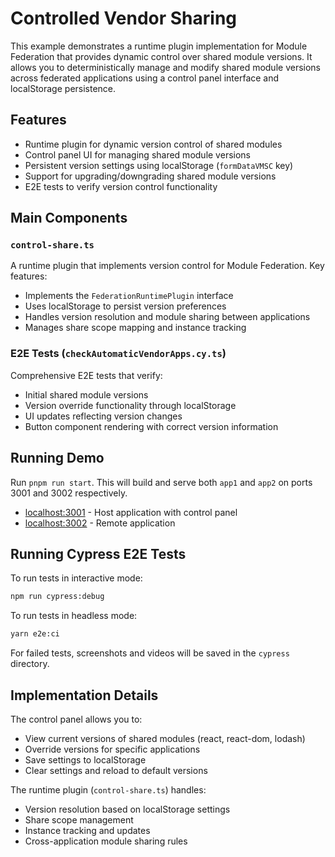 # Controlled Vendor Sharing

This example demonstrates a runtime plugin implementation for Module Federation that provides dynamic control over shared module versions. It allows you to deterministically manage and modify shared module versions across federated applications using a control panel interface and localStorage persistence.

## Features

- Runtime plugin for dynamic version control of shared modules
- Control panel UI for managing shared module versions
- Persistent version settings using localStorage (`formDataVMSC` key)
- Support for upgrading/downgrading shared module versions
- E2E tests to verify version control functionality

## Main Components

### `control-share.ts`

A runtime plugin that implements version control for Module Federation. Key features:
- Implements the `FederationRuntimePlugin` interface
- Uses localStorage to persist version preferences
- Handles version resolution and module sharing between applications
- Manages share scope mapping and instance tracking

### E2E Tests (`checkAutomaticVendorApps.cy.ts`)

Comprehensive E2E tests that verify:
- Initial shared module versions
- Version override functionality through localStorage
- UI updates reflecting version changes
- Button component rendering with correct version information

## Running Demo

Run `pnpm run start`. This will build and serve both `app1` and `app2` on ports 3001 and 3002 respectively.

- [localhost:3001](http://localhost:3001/) - Host application with control panel
- [localhost:3002](http://localhost:3002/) - Remote application

## Running Cypress E2E Tests

To run tests in interactive mode:
```bash
npm run cypress:debug
```

To run tests in headless mode:
```bash
yarn e2e:ci
```

For failed tests, screenshots and videos will be saved in the `cypress` directory.

## Implementation Details

The control panel allows you to:
- View current versions of shared modules (react, react-dom, lodash)
- Override versions for specific applications
- Save settings to localStorage
- Clear settings and reload to default versions

The runtime plugin (`control-share.ts`) handles:
- Version resolution based on localStorage settings
- Share scope management
- Instance tracking and updates
- Cross-application module sharing rules
